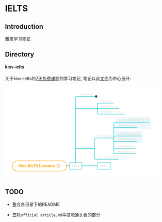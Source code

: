 # IELTS

## Introduction

雅思学习笔记



## Directory

#### kiss-ielts

关于kiss-ielts的[7天免费课程](https://kissielts.com/courses/7-self-study/1-7-day-free-course)的学习笔记, 笔记以此[文件](kiss-ielts/Kiss-IELTS-Lessons.xmind)为中心展开:

![](./kiss-ielts/img/Kiss-IELTS-Lessons.svg)



## TODO

- 整合各目录下的README

- 去除`official article.md`中技能通关表的部分
